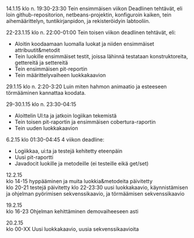 14.1.15 klo n. 19:30-23:30
Tein ensimmäisen viikon Deadlinen tehtävät, eli loin github-repositorion, netbeans-projektin, konfiguroin kaiken, tein aihemäärittelyn, tuntikirjanpidon, ja rekisteröidyin labtooliin.

22-23.1.15 klo n. 22:00-01:00
Tein toisen viikon deadlinen tehtävät, eli: 
* Aloitin koodaamaan luomalla luokat ja niiden ensimmäiset attribuutit&metodit
* Tein luokille ensimmäiset testit, joissa lähinnä testataan konstruktoreita, gettereitä ja settereitä
* Tein ensimmäisen pit-reportin
* Tein määrittelyvaiheen luokkakaavion

29.1.15 klo n. 2:20-3:20
Luin miten hahmon animaatio ja esteeseen törmääminen kannattaa koodata.

29-30.1.15 klo n. 23:30-04:15
* Aloittelin UI:ta ja jatkoin logiikan tekemistä 
* Tein toisen pit-raportin ja ensimmäisen cobertura-raportin
* Tein uuden luokkakaavion

6.2.15 klo 01:30-04:45
4 viikon deadline:
* Logiikkaa, ui:ta ja testejä kehitetty eteenpäin
* Uusi pit-raportti
* Javadocit luokille ja metodeille (ei testeille eikä get/set)

12.2.15  
klo 14-15 hyppääminen ja muita luokkia&metodeita päivitetty  
klo 20-21 testejä päivitetty
klo 22-23:30 uusi luokkakaavio, käynnistämisen ja ohjelman pyörimisen sekvenssikaavio, ja törmäämisen sekvenssikaavio

19.2.15					
klo 16-23 Ohjelman kehittäminen demovaiheeseen asti					

20.2.15					
klo 00-XX Uusi luokkakaavio, uusia sekvenssikaavioita